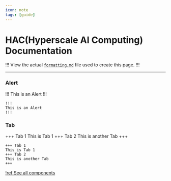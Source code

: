 ```yaml
---
icon: note
tags: [guide]
---
```

# HAC(Hyperscale AI Computing) Documentation


!!!
View the actual [`formatting.md`](https://github.com/retypeapp/retype/blob/main/guides/formatting.md) file used to create this page.
!!!

---

### Alert

!!!
This is an Alert
!!!

~~~ Sample [Alert](/components/alert.md) component
!!!
This is an Alert
!!!
~~~

### Tab

+++ Tab 1
This is Tab 1
+++ Tab 2
This is another Tab
+++

~~~ Sample [Tab](/components/tab.md) component
+++ Tab 1
This is Tab 1
+++ Tab 2
This is another Tab
+++
~~~

[!ref See all components](/components/components.md)
